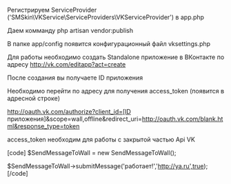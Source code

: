 Регистрируем ServiceProvider ('SMSkin\VKService\ServiceProviders\VKServiceProvider') в app.php

Даем комманду php artisan vendor:publish

В папке app/config появится конфигурационный файл vksettings.php

Для работы необходимо создать Standalone приложение в ВКонтакте по адресу http://vk.com/editapp?act=create

После создания вы получаете ID приложения

Необходимо перейти по адресу для получения access_token (появится в адресной строке)

http://oauth.vk.com/authorize?client_id=[ID приложения]&scope=wall,offline&redirect_uri=http://oauth.vk.com/blank.html&response_type=token

access_token необходим для работы с закрытой частью Api VK

[code]
$SendMessageToWall = new SendMessageToWall();

$SendMessageToWall->submitMessage('работает!','http://ya.ru',true);
[/code]
